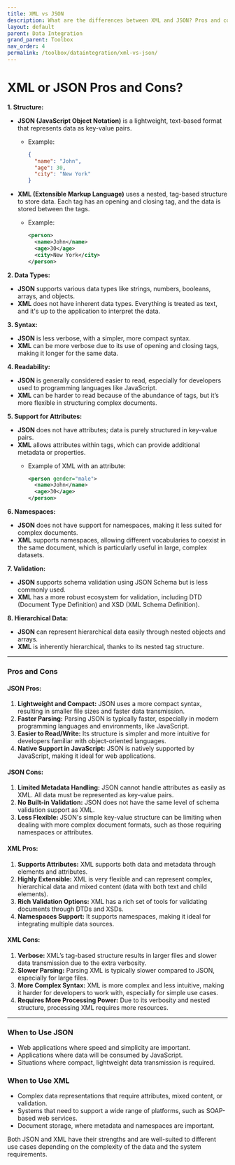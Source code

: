 ```yaml
---
title: XML vs JSON
description: What are the differences between XML and JSON? Pros and cons of each format.
layout: default
parent: Data Integration
grand_parent: Toolbox
nav_order: 4
permalink: /toolbox/dataintegration/xml-vs-json/
---
```

# XML or JSON Pros and Cons?

**1. Structure:**

- **JSON (JavaScript Object Notation)** is a lightweight, text-based format that represents data as key-value pairs.
  - Example:

    ```json
    {
      "name": "John",
      "age": 30,
      "city": "New York"
    }
    ```

- **XML (Extensible Markup Language)** uses a nested, tag-based structure to store data. Each tag has an opening and closing tag, and the data is stored between the tags.
  - Example:

    ```xml
    <person>
      <name>John</name>
      <age>30</age>
      <city>New York</city>
    </person>
    ```

**2. Data Types:**

- **JSON** supports various data types like strings, numbers, booleans, arrays, and objects.
- **XML** does not have inherent data types. Everything is treated as text, and it's up to the application to interpret the data.

**3. Syntax:**

- **JSON** is less verbose, with a simpler, more compact syntax.
- **XML** can be more verbose due to its use of opening and closing tags, making it longer for the same data.

**4. Readability:**

- **JSON** is generally considered easier to read, especially for developers used to programming languages like JavaScript.
- **XML** can be harder to read because of the abundance of tags, but it’s more flexible in structuring complex documents.

**5. Support for Attributes:**

- **JSON** does not have attributes; data is purely structured in key-value pairs.
- **XML** allows attributes within tags, which can provide additional metadata or properties.
  - Example of XML with an attribute:

    ```xml
    <person gender="male">
      <name>John</name>
      <age>30</age>
    </person>
    ```

**6. Namespaces:**

- **JSON** does not have support for namespaces, making it less suited for complex documents.
- **XML** supports namespaces, allowing different vocabularies to coexist in the same document, which is particularly useful in large, complex datasets.

**7. Validation:**

- **JSON** supports schema validation using JSON Schema but is less commonly used.
- **XML** has a more robust ecosystem for validation, including DTD (Document Type Definition) and XSD (XML Schema Definition).

**8. Hierarchical Data:**

- **JSON** can represent hierarchical data easily through nested objects and arrays.
- **XML** is inherently hierarchical, thanks to its nested tag structure.

---

### Pros and Cons

#### **JSON Pros:**

1. **Lightweight and Compact:** JSON uses a more compact syntax, resulting in smaller file sizes and faster data transmission.
2. **Faster Parsing:** Parsing JSON is typically faster, especially in modern programming languages and environments, like JavaScript.
3. **Easier to Read/Write:** Its structure is simpler and more intuitive for developers familiar with object-oriented languages.
4. **Native Support in JavaScript:** JSON is natively supported by JavaScript, making it ideal for web applications.

#### **JSON Cons:**

1. **Limited Metadata Handling:** JSON cannot handle attributes as easily as XML. All data must be represented as key-value pairs.
2. **No Built-in Validation:** JSON does not have the same level of schema validation support as XML.
3. **Less Flexible:** JSON's simple key-value structure can be limiting when dealing with more complex document formats, such as those requiring namespaces or attributes.

#### **XML Pros:**

1. **Supports Attributes:** XML supports both data and metadata through elements and attributes.
2. **Highly Extensible:** XML is very flexible and can represent complex, hierarchical data and mixed content (data with both text and child elements).
3. **Rich Validation Options:** XML has a rich set of tools for validating documents through DTDs and XSDs.
4. **Namespaces Support:** It supports namespaces, making it ideal for integrating multiple data sources.

#### **XML Cons:**

1. **Verbose:** XML’s tag-based structure results in larger files and slower data transmission due to the extra verbosity.
2. **Slower Parsing:** Parsing XML is typically slower compared to JSON, especially for large files.
3. **More Complex Syntax:** XML is more complex and less intuitive, making it harder for developers to work with, especially for simple use cases.
4. **Requires More Processing Power:** Due to its verbosity and nested structure, processing XML requires more resources.

---

### When to Use JSON

- Web applications where speed and simplicity are important.
- Applications where data will be consumed by JavaScript.
- Situations where compact, lightweight data transmission is required.

### When to Use XML

- Complex data representations that require attributes, mixed content, or validation.
- Systems that need to support a wide range of platforms, such as SOAP-based web services.
- Document storage, where metadata and namespaces are important.

Both JSON and XML have their strengths and are well-suited to different use cases depending on the complexity of the data and the system requirements.

